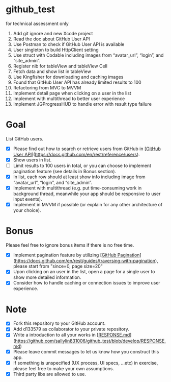 # github_test
for technical assessment only

1. Add git ignore and new Xcode project
2. Read the doc about GitHub User API 
3. Use Postman to check if GitHub User API is available
4. User singleton to build HttpClient setting
5. Use struct with Codable including images from “avatar_url”, “login”, and “site_admin”.
6. Register nib for tableView and tableView Cell
7. Fetch data and show list in tableView
8. Use Kingfisher for downloading and caching images
9. Found that GitHub User API has already limited results to 100
10. Refactoring from MVC to MVVM
11. Implement detail page when clicking on a user in the list
12. Implement with multithread to better user experience
13. Implement JGProgressHUD to handle error with result type failure

# **Goal**

List GitHub users.

- [x]  Please find out how to search or retrieve users from GitHub in [[GitHub User API](https://docs.github.com/en/rest/reference/users)](https://docs.github.com/en/rest/reference/users).
- [x]  Show users in list.
- [ ]  Limit results to 100 users in total, or you can choose to implement pagination feature (see details in Bonus section).
- [x]  In list, each row should at least show info including image from “avatar_url”, “login”, and “site_admin”.
- [x]  Implement with multithread (e.g. put time-consuming work in background thread, meanwhile your app should be responsive to user input events).
- [x]  Implement in MVVM if possible (or explain for any other architecture of your choice).

# **Bonus**

Please feel free to ignore bonus items if there is no free time.

- [x]  Implement pagination feature by utilizing [[GitHub Pagination](https://docs.github.com/en/rest/guides/traversing-with-pagination)](https://docs.github.com/en/rest/guides/traversing-with-pagination), please start from "since=0, page size=20"
- [x]  Upon clicking on an user in the list, open a page for a single user to show more detailed information.
- [x]  Consider how to handle caching or connection issues to improve user experience.

# **Note**

- [x]  Fork this repository to your GitHub account.
- [x]  Add d133579 as collaborator to your private repository.
- [x]  Write a introduction to all your works in [[RESPONSE.md](https://github.com/sallylin831006/github_test/blob/develop/RESPONSE.md)](https://github.com/sallylin831006/github_test/blob/develop/RESPONSE.md)
- [x]  Please leave commit messages to let us know how you construct this app.
- [x]  If something is unspecified (UX process, UI specs, ...etc) in exercise, please feel free to make your own assumptions.
- [x]  Third party libs are allowed to use.
